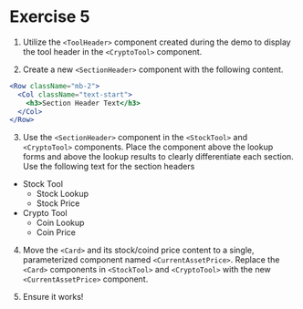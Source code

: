 # Exercise 5

1. Utilize the `<ToolHeader>` component created during the demo to display the tool header in the `<CryptoTool>` component.

2. Create a new `<SectionHeader>` component with the following content.

```jsx
<Row className="mb-2">
  <Col className="text-start">
    <h3>Section Header Text</h3>
  </Col>
</Row>
```

3. Use the `<SectionHeader>` component in the `<StockTool>` and `<CryptoTool>` components. Place the component above the lookup forms and above the lookup results to clearly differentiate each section. Use the following text for the section headers

- Stock Tool
  - Stock Lookup
  - Stock Price
- Crypto Tool
  - Coin Lookup
  - Coin Price

4. Move the `<Card>` and its stock/coind price content to a single, parameterized component named `<CurrentAssetPrice>`. Replace the `<Card>` components in `<StockTool>` and `<CryptoTool>` with the new `<CurrentAssetPrice>` component.

5. Ensure it works!
